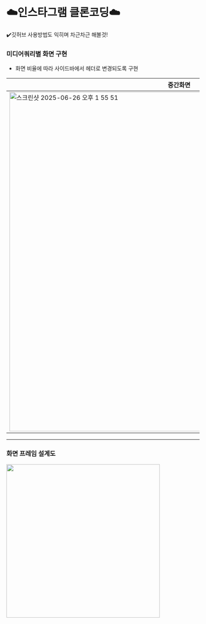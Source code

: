<h1>☁️인스타그램 클론코딩☁️</h1>
<p> ✔️깃허브 사용방법도 익히며 차근차근 해볼것!</p>

### 미디어쿼리별 화면 구현
- 화면 비율에 따라 사이드바에서 헤더로 변경되도록 구현

|중간화면|좁은화면(헤더 변경)|
|--------|---------|
|<img width="885" alt="스크린샷 2025-06-26 오후 1 55 51" src="https://github.com/user-attachments/assets/4713fed4-0842-428b-8035-d7b56fb30b76" />|<img width="751" alt="스크린샷 2025-06-26 오후 1 55 56" src="https://github.com/user-attachments/assets/3138c6a7-78b3-41ce-b8b1-bfdb0e6345c8" />|

---------------

### 화면 프레임 설계도
<img src="https://github.com/user-attachments/assets/b88b4578-af19-4920-abe2-1cae21d97336" width="400"/>
